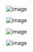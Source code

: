 
![image](https://github.com/SomJagdale/AWS-Solution-Architect-Lab/assets/97079268/455399fb-9370-4a78-afe5-28a56146934b)


![image](https://github.com/SomJagdale/AWS-Solution-Architect-Lab/assets/97079268/259117d3-0ab8-49c5-87a3-ecf413c3e700)

![image](https://github.com/SomJagdale/AWS-Solution-Architect-Lab/assets/97079268/88face9d-848a-4deb-8c33-dc703da25238)


![image](https://github.com/SomJagdale/AWS-Solution-Architect-Lab/assets/97079268/927a1bf7-dd26-41d6-bd00-c936333b0893)

